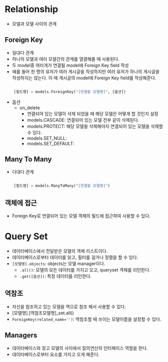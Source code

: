 # Relationship
- 모델과 모델 사이의 관계

## Foreign Key
- 일대다 관계
- 하나의 모델과 여러 모델간의 관계를 열결해줄 때 사용된다.
- 두 model중 여러개가 연결될 model에 Foreign Key field 작성
- 예를 들어 한 명의 유저가 여러 게시글을 작성하지만 여러 유저가 하나의 게시글을 작성하지는 않는다. 이 때 게시글의 model에 Foreign Key field를 작성해준다.
```python 

    [필드명] = models.ForeignKey("[연결할 모델명]", [옵션])

```
- 옵션
  - on_delete
    - 연결되어 있는 모델이 삭제 되었을 때 해당 모델은 어떻게 할 것인지 설정
    - models.CASCADE: 연결되어 있는 모델 전부 같이 삭제된다.
    - models.PROTECT: 해당 모델을 삭제해야지 연결되어 있는 모델을 삭제할 수 있다.
    - models.SET_NULL: 
    - models.SET_DEFAULT: 

## Many To Many
- 다대다 관계
```python 

    [필드명] = models.ManyToMany("[연결할 모델명]")

```

## 객체에 접근
- Foreign Key로 연결되어 있는 모델 객체의 필드에 접근하여 사용할 수 있다.

# Query Set
- 데이터베이스에서 전달받은 모델의 객체 리스트이다.
- 데이터베이스로부터 데이터를 읽고, 필터를 걸거나 정렬을 할 수 있다.
- `[모델명].objects`: objects는 모델 manager이다.
  - `.all()`: 모델의 모든 데이터를 가지고 오고, queryset 객체를 리턴한다.
  - `.get([옵션])`: 특정 데이터를 리턴한다.

## 역참조
- 자신을 참조하고 있는 모델을 역으로 참조 해서 사용할 수 있다.
- [모델명].[역참조모델명]_set.all()
- `ForeignKey(related_name='')`: 역참조할 때 쓰이는 모델이름을 설정할 수 있다. 

## Managers
- 데이터베이스와 장고 모델의 사이에서 질의연산의 인터페이스 역할을 한다.
- 데이터베이스로부터 요소를 가지고 오게 해준다.
